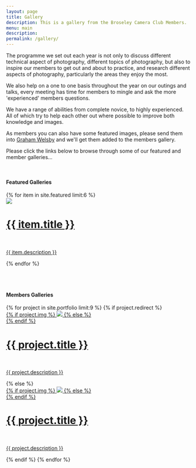 ```yaml
---
layout: page
title: Gallery
description: This is a gallery from the Broseley Camera Club Members.
menu: main
description:
permalink: /gallery/
---
```


The programme we set out each year is not only to discuss different technical aspect of photography, different topics of photography, but also to inspire our members to get out and about to practice, and research different aspects of photography, particularly the areas they enjoy the most.

We also help on a one to one basis throughout the year on our outings and talks, every meeting has time for members to mingle and ask the more 'experienced' members questions.

We have a range of abilities from complete novice, to highly experienced. All of which try to help each other out where possible to improve both knowledge and images.

As members you can also have some featured images, please send them into <a href="mailto:grahamwelsby@gmail.com">Graham Welsby</a> and we'll get them added to the members gallery.

Please click the links below to browse through some of our featured and member galleries...

<br>

<h4>Featured Galleries</h4>

<div class="custom1 owl-carousel owl-theme">
<!-- featured gallery loop -->
    {% for item in site.featured limit:6 %}
        <div class="featuredThumbnail">
          <a href="{{ item.baseurl }}{{ item.url }}">
            <img class="featuredThumbnail" src="{{ item.img }}"/>
        <span>
            <h1>{{ item.title }}</h1>
            <br/>
            <p>{{ item.description }}</p>
        </span>
            </a>
        </div>
    {% endfor %}
</div>


<br><br>
<div id="membersGallery">
    <h4>Members Galleries</h4>
    <!-- Members Gallery Loop -->
    {% for project in site.portfolio limit:9 %}
    {% if project.redirect %}
    <div class="project">
        <div class="thumbnail">
            <a href="{{ project.redirect }}" target="_blank">
            {% if project.img %}
            <img class="thumbnail" src="{{ project.img }}"/>
            {% else %}
            <div class="thumbnail blankbox"></div>
            {% endif %}    
            <span>
                <h1>{{ project.title }}</h1>
                <br/>
                <p>{{ project.description }}</p>
            </span>
            </a>
        </div>
    </div>
    {% else %}

<div class="project ">
    <div class="thumbnail">
        <a href="{{ site.baseurl }}{{ project.url }}">
        {% if project.img %}
        <img class="thumbnail" src="{{ project.img }}"/>
        {% else %}
        <div class="thumbnail blankbox"></div>
        {% endif %}    
        <span>
            <h1>{{ project.title }}</h1>
            <br/>
            <p>{{ project.description }}</p>
        </span>
        </a>
    </div>
</div>
    {% endif %}
    {% endfor %}
</div>